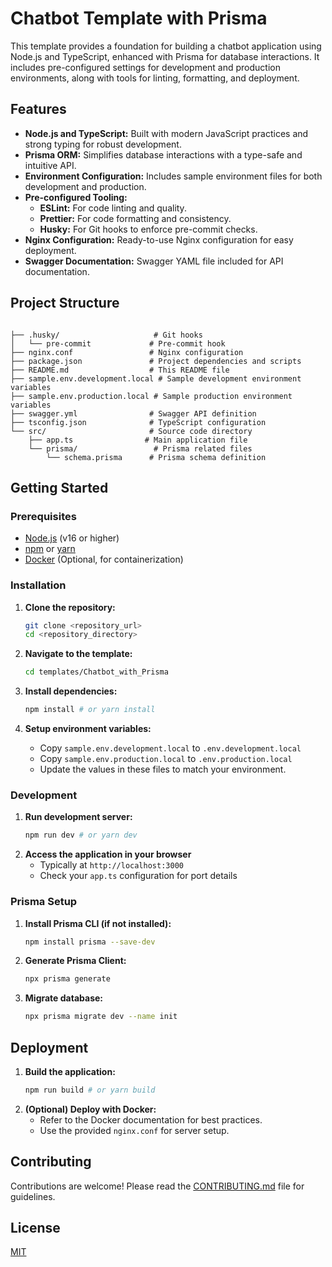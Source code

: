 # Chatbot Template with Prisma

This template provides a foundation for building a chatbot application using Node.js and TypeScript, enhanced with Prisma for database interactions. It includes pre-configured settings for development and production environments, along with tools for linting, formatting, and deployment.

## Features

- **Node.js and TypeScript:** Built with modern JavaScript practices and strong typing for robust development.
- **Prisma ORM:** Simplifies database interactions with a type-safe and intuitive API.
- **Environment Configuration:** Includes sample environment files for both development and production.
- **Pre-configured Tooling:**
  - **ESLint:** For code linting and quality.
  - **Prettier:** For code formatting and consistency.
  - **Husky:** For Git hooks to enforce pre-commit checks.
- **Nginx Configuration:** Ready-to-use Nginx configuration for easy deployment.
- **Swagger Documentation:** Swagger YAML file included for API documentation.

## Project Structure

```

├── .husky/                     # Git hooks
│   └── pre-commit             # Pre-commit hook
├── nginx.conf                 # Nginx configuration
├── package.json               # Project dependencies and scripts
├── README.md                  # This README file
├── sample.env.development.local # Sample development environment variables
├── sample.env.production.local # Sample production environment variables
├── swagger.yml                # Swagger API definition
├── tsconfig.json              # TypeScript configuration
└── src/                       # Source code directory
    ├── app.ts                # Main application file
    └── prisma/                 # Prisma related files
        └── schema.prisma      # Prisma schema definition
```

## Getting Started

### Prerequisites

- [Node.js](https://nodejs.org/) (v16 or higher)
- [npm](https://www.npmjs.com/) or [yarn](https://yarnpkg.com/)
- [Docker](https://www.docker.com/) (Optional, for containerization)

### Installation

1.  **Clone the repository:**
    ```bash
    git clone <repository_url>
    cd <repository_directory>
    ```
2.  **Navigate to the template:**
    ```bash
    cd templates/Chatbot_with_Prisma
    ```
3.  **Install dependencies:**

    ```bash
    npm install # or yarn install
    ```

4.  **Setup environment variables:**
    - Copy `sample.env.development.local` to `.env.development.local`
    - Copy `sample.env.production.local` to `.env.production.local`
    - Update the values in these files to match your environment.

### Development

1.  **Run development server:**
    ```bash
    npm run dev # or yarn dev
    ```
2.  **Access the application in your browser**
    - Typically at `http://localhost:3000`
    - Check your `app.ts` configuration for port details

### Prisma Setup

1. **Install Prisma CLI (if not installed):**
   ```bash
   npm install prisma --save-dev
   ```
2. **Generate Prisma Client:**
   ```bash
   npx prisma generate
   ```
3. **Migrate database:**
   ```bash
   npx prisma migrate dev --name init
   ```

## Deployment

1.  **Build the application:**
    ```bash
    npm run build # or yarn build
    ```
2.  **(Optional) Deploy with Docker:**
    - Refer to the Docker documentation for best practices.
    - Use the provided `nginx.conf` for server setup.

## Contributing

Contributions are welcome! Please read the [CONTRIBUTING.md](link_to_contributing_file) file for guidelines.

## License

[MIT](LICENSE_FILE_LINK)
